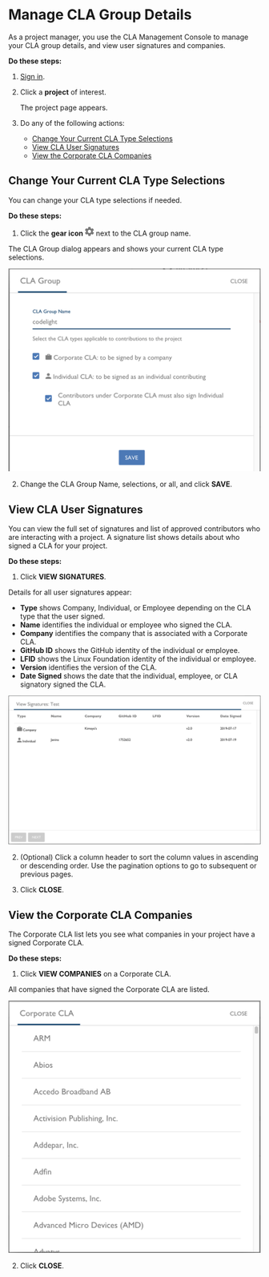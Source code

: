 # Manage CLA Group Details

As a project manager, you use the CLA Management Console to manage your CLA group details, and view user signatures and companies.

**Do these steps:**

1. [Sign in](sign-in-to-the-admin-console.md).
2. Click a **project** of interest.

   The project page appears.

3. Do any of the following actions:
   * [Change Your Current CLA Type Selections](manage-cla-group-details.md#change-your-current-cla-type-selections)
   * [View CLA User Signatures](manage-cla-group-details.md#view-cla-user-signatures)
   * [View the Corporate CLA Companies](manage-cla-group-details.md#view-the-corporate-cla-companies)

## Change Your Current CLA Type Selections <a id="change-your-current-cla-type-selections"></a>

You can change your CLA type selections if needed.

**Do these steps:**

1. Click the **gear icon** ![CLA Gear Settings icon](../../../.gitbook/assets/cla-gear-settings-icon.png) next to the CLA group name.

The CLA Group dialog appears and shows your current CLA type selections.

![CLA CLA Group Edit](../../../.gitbook/assets/cla-cla-group-edit.png)

2. Change the CLA Group Name, selections, or all, and click **SAVE**.

## View CLA User Signatures <a id="view-cla-user-signatures"></a>

You can view the full set of signatures and list of approved contributors who are interacting with a project. A signature list shows details about who signed a CLA for your project.

**Do these steps:**

1. Click **VIEW SIGNATURES**.

Details for all user signatures appear:

* **Type** shows Company, Individual, or Employee depending on the CLA type that the user signed.
* **Name** identifies the individual or employee who signed the CLA.
* **Company** identifies the company that is associated with a Corporate CLA.
* **GitHub ID** shows the GitHub identity of the individual or employee.
* **LFID** shows the Linux Foundation identity of the individual or employee.
* **Version** identifies the version of the CLA.
* **Date Signed** shows the date that the individual, employee, or CLA signatory signed the CLA.

![CLA View Signatures](../../../.gitbook/assets/cla-view-signatures.png)

2. \(Optional\) Click a column header to sort the column values in ascending or descending order. Use the pagination options to go to subsequent or previous pages.

3. Click **CLOSE**.

## View the Corporate CLA Companies <a id="view-the-corporate-cla-companies"></a>

The Corporate CLA list lets you see what companies in your project have a signed Corporate CLA.

**Do these steps:**

1. Click **VIEW COMPANIES** on a Corporate CLA.

All companies that have signed the Corporate CLA are listed.

![CLA Corporate CLA](../../../.gitbook/assets/cla-corporate-cla.png)

2. Click **CLOSE**.

